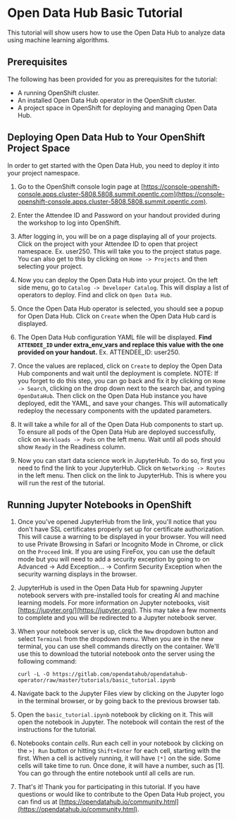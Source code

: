 # Open Data Hub Basic Tutorial
This tutorial will show users how to use the Open Data Hub to analyze data using machine learning algorithms.

## Prerequisites

The following has been provided for you as prerequisites for the tutorial:

- A running OpenShift cluster.
- An installed Open Data Hub operator in the OpenShift cluster.
- A project space in OpenShift for deploying and managing Open Data Hub.

## Deploying Open Data Hub to Your OpenShift Project Space

In order to get started with the Open Data Hub, you need to deploy it into your project namespace.

1. Go to the OpenShift console login page at [https://console-openshift-console.apps.cluster-5808.5808.summit.opentlc.com](https://console-openshift-console.apps.cluster-5808.5808.summit.opentlc.com).

2. Enter the Attendee ID and Password on your handout provided during the workshop to log into OpenShift.

3. After logging in, you will be on a page displaying all of your projects.  Click on the project with your Attendee ID to open that project namespace. Ex. user250.  This will take you to the project status page.  You can also get to this by clicking on `Home -> Projects` and then selecting your project.

4. Now you can deploy the Open Data Hub into your project.  On the left side menu, go to `Catalog -> Developer Catalog`.  This will display a list of operators to deploy.  Find and click on `Open Data Hub`.

5. Once the Open Data Hub operator is selected, you should see a popup for Open Data Hub.  Click on `Create` when the Open Data Hub card is displayed.

6. The Open Data Hub configuration YAML file will be displayed.   **Find `ATTENDEE_ID` under extra_env_vars and replace this value with the one provided on your handout.**  Ex. ATTENDEE_ID: user250.

7. Once the values are replaced, click on `Create` to deploy the Open Data Hub components and wait until the deployment is complete.
NOTE: If you forget to do this step, you can go back and fix it by clicking on `Home -> Search`, clicking on the drop down next to the search bar, and typing `OpenDataHub`.   Then click on the Open Data Hub instance you have deployed, edit the YAML, and save your changes.  This will automatically redeploy the necessary components with the updated parameters.

9. It will take a while for all of the Open Data Hub components to start up.  To ensure all pods of the Open Data Hub are deployed successfully, click on `Workloads -> Pods` on the left menu.  Wait until all pods should show `Ready` in the Readiness column.

10. Now you can start data science work in JupyterHub.  To do so, first you need to find the link to your JupyterHub.  Click on `Networking -> Routes` in the left menu.  Then click on the link to JupyterHub.  This is where you will run the rest of the tutorial.

## Running Jupyter Notebooks in OpenShift
1. Once you've opened JupyterHub from the link, you'll notice that you don't have SSL certificates properly set up for certificate authorization.  This will cause a warning to be displayed in your browser.  You will need to use Private Browsing in Safari or Incognito Mode in Chrome, or click on the `Proceed` link.  If you are using FireFox, you can use the default mode but you will need to add a security exception by going to on Advanced -> Add Exception... -> Confirm Security Exception when the security warning displays in the browser.

2. JupyterHub is used in the Open Data Hub for spawning Jupyter notebook servers with pre-installed tools for creating AI and machine learning models.  For more information on Jupyter notebooks, visit [https://jupyter.org/](https://jupyter.org/).  This may take a few moments to complete and you will be redirected to a Jupyter notebook server.  

3. When your notebook server is up, click the `New` dropdown button and select `Terminal` from the dropdown menu. When you are in the new terminal, you can use shell commands directly on the container.  We'll use this to download the tutorial notebook onto the server using the following command:
   ```
   curl -L -O https://gitlab.com/opendatahub/opendatahub-operator/raw/master/tutorials/basic_tutorial.ipynb
   ```

4. Navigate back to the Jupyter Files view by clicking on the Jupyter logo in the terminal browser, or by going back to the previous browser tab.

5. Open the `basic_tutorial.ipynb` notebook by clicking on it.  This will open the notebook in Jupyter.  The notebook will contain the rest of the instructions for the tutorial.

6. Notebooks contain *cells*.  Run each cell in your notebook by clicking on the `>| Run` button or hitting `Shift+Enter` for each cell, starting with the first.  When a cell is actively running, it will have `[*]` on the side.  Some cells will take time to run.  Once done, it will have a number, such as [1].  You can go through the entire notebook until all cells are run.

7. That's it!  Thank you for participating in this tutorial.  If you have questions or would like to contribute to the Open Data Hub project, you can find us at [https://opendatahub.io/community.html](https://opendatahub.io/community.html).

